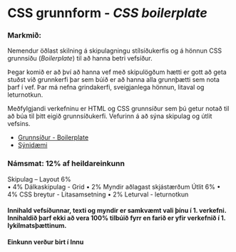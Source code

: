 # CSS grunnform - _CSS boilerplate_

### Markmið:
Nemendur öðlast skilning á skipulagningu stílsíðukerfis og á hönnun CSS grunnsíðu (_Boilerplate_)  til að hanna betri vefsíður.

Þegar komið er að því að hanna vef með skipulögðum hætti er gott að geta stuðst við grunnkerfi þar sem búið er að hanna alla grunnþætti sem nota þarf í vef. Þar má nefna grindakerfi, sveigjanlega hönnun, litaval og leturnotkun. 

Meðfylgjandi verkefninu er HTML og CSS grunnsíður sem þú getur notað til að búa til þitt eigið grunnsíðukerfi. Vefurinn á að sýna skipulag og útlit vefsins. 

* [Grunnsíður - Boilerplate](Námsefni-2/)
* [Sýnidæmi](https://vefhonnun.github.io/Synidaemi/verkefni-2/)

### Námsmat:  12% af heildareinkunn

Skipulag – Layout			6%	
•	4% Dálkaskipulag - Grid 
•	2% Myndir aðlagast skjástærðum
Útlit					6%
•	4% CSS breytur - Litasamsetning
•	2% Leturval - leturnotkun	

#### Innihald vefsíðunnar, texti og myndir er samkvæmt vali þínu í 1. verkefni. Innihaldið þarf ekki að vera 100% tilbúið fyrr en farið er yfir verkefnið í 1. lykilmatsþættinum.


#### Einkunn verður birt í Innu
